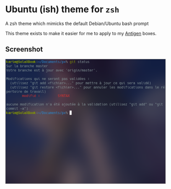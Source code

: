 # Ubuntu (ish) theme for `zsh`
A zsh theme which mimicks the default Debian/Ubuntu bash prompt

This theme exists to make it easier for me to apply to my [Antigen](https://github.com/zsh-users/antigen) boxes.

## Screenshot
![Screenshot on kitty with solarized colors](https://github.com/Thesola10/zsh-ubuntu-ish/raw/master/screenshot.png)
